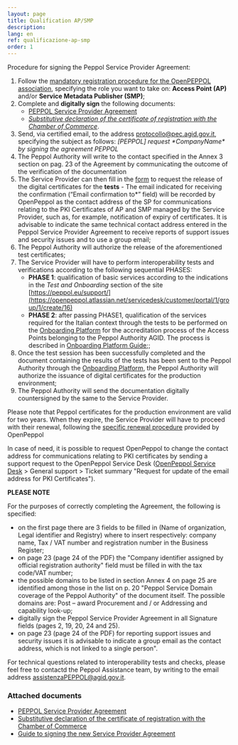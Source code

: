 ```yaml
---
layout: page
title: Qualification AP/SMP
description:
lang: en
ref: qualificazione-ap-smp
order: 1
---
```


Procedure for signing the Peppol Service Provider Agreement:

1. Follow the [mandatory registration procedure for the OpenPEPPOL association](https://peppol.org/join/?registration), specifying the role you want to take on: **Access Point (AP)** and/or **Service Metadata Publisher (SMP)**;
2. Complete and **digitally sign** the following documents:
      - [PEPPOL Service Provider Agreement](/attachments/PeppolServiceProviderAgreement_V_1_1.pdf)
      - [_Substitutive declaration of the certificate of registration with the Chamber of Commerce_](/attachments/dichirazione_rea_compilabile_rev201812.pdf).
3. Send, via certified email, to the address [protocollo@pec.agid.gov.it](mailto:protocollo@pec.agid.gov.it), specifying the subject as follows: _[PEPPOL] request \*CompanyName\* by signing the agreement PEPPOL_
4. The Peppol Authority will write to the contact specified in the Annex 3 section on pag. 23 of the Agreement by communicating the outcome of the verification of the documentation
5. The Service Provider can then fill in the [form](https://openpeppol.atlassian.net/servicedesk/customer/portal/1/group/1/create/13) to request the release of the digital certificates for the **tests** - The email indicated for receiving the confirmation (“Email confirmation to*” field) will be recorded by OpenPeppol as the contact address of the SP for communications relating to the PKI Certificates of AP and SMP managed by the Service Provider, such as, for example, notification of expiry of certificates. It is advisable to indicate the same technical contact address entered in the Peppol Service Provider Agreement to receive reports of support issues and security issues and to use a group email;
6. The Peppol Authority will authorize the release of the aforementioned test certificates;
7. The Service Provider will have to perform interoperability tests and verifications according to the following sequential PHASES:
    - **PHASE 1**: qualification of basic services according to the indications in the *Test and Onboarding* section of the site [https://peppol.eu/support/](https://openpeppol.atlassian.net/servicedesk/customer/portal/1/group/1/create/16)
    - **PHASE 2**: after passing PHASE1, qualification of the services required for the Italian context through the tests to be performed on the <a href="https://peppol-onboarding.agid.gov.it/piattaforma-onboarding/" data-proofer-ignore>Onboarding Platform</a> for the accreditation process of the Access Points belonging to the Peppol Authority AGID. The process is described in [Onboarding Platform Guide](https://peppol-docs.agid.gov.it/manuali_utente/onboarding);;
8. Once the test session has been successfully completed and the document containing the results of the tests has been sent to the Peppol Authority through the <a href="https://peppol-onboarding.agid.gov.it/piattaforma-onboarding/" data-proofer-ignore>Onboarding Platform</a>, the Peppol Authority will authorize the issuance of digital certificates for the production environment;
9. The Peppol Authority will send the documentation digitally countersigned by the same to the Service Provider.

Please note that Peppol certificates for the production environment are valid for two years. When they expire, the Service Provider will have to proceed with their renewal, following the [specific renewal procedure](https://peppol-docs.agid.gov.it/manuali_utente/rinnovo_certificati_peppol) provided by OpenPeppol

In case of need, it is possible to request OpenPeppol to change the contact address for communications relating to PKI certificates by sending a support request to the OpenPeppol Service Desk ([OpenPeppol Service Desk](https://openpeppol.atlassian.net/servicedesk/customer/portal/1) > General support > Ticket summary "Request for update of the email address for PKI Certificates").

**PLEASE NOTE**
 
 For the purposes of correctly completing the Agreement, the following is specified:
   - on the first page there are 3 fields to be filled in (Name of organization, Legal identifier and Registry) where to insert respectively: company name, Tax / VAT number and registration number in the Business Register;
   - on page 23 (page 24 of the PDF) the "Company identifier assigned by official registration authority" field must be filled in with the tax code/VAT number;
   - the possible domains to be listed in section Annex 4 on page 25 are identified among those in the list on p. 20 "Peppol Service Domain coverage of the Peppol Authority" of the document itself. The possible domains are: Post – award Procurement and / or Addressing and capability look-up;
   - digitally sign the Peppol Service Provider Agreement in all Signature fields (pages 2, 19, 20, 24 and 25).
   - on page 23 (page 24 of the PDF) for reporting support issues and security issues it is advisable to indicate a group email as the contact address, which is not linked to a single person".

For technical questions related to interoperability tests and checks, please feel free to contactd the Peppol Assistance team, by writing to the email address [assistenzaPEPPOL@agid.gov.it](mailto:assistenzaPEPPOL@agid.gov.it).

### Attached documents

- [PEPPOL Service Provider Agreement](/attachments/PeppolServiceProviderAgreement_V_1_1.pdf)
- [Substitutive declaration of the certificate of registration with the Chamber of Commerce](/attachments/dichirazione_rea_compilabile_rev201812.pdf)
- [Guide to signing the new Service Provider Agreement](/attachments/Guide_signing_agreement_V_1_0.pdf)
